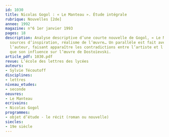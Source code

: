 ```yaml
---
id: 1030
title: Nicolas Gogol : « Le Manteau ». Étude intégrale 
rubrique: Nouvelles [2de]
annee: 1992
magazine: n°6 1er janvier 1993
pages: 18
description: Analyse descriptive d’une courte nouvelle de Gogol, « Le Manteau » :
  sources d’inspiration, réalisme de l’œuvre… Un parallèle est fait avec la vie de
  l’auteur, faisant apparaître les contradictions entre l’artiste et l’homme, ainsi
  que son influence sur l’œuvre de Dostoïevski.
article_pdf: 1030.pdf
revue: L’école des lettres des lycées
auteurs:
- Sylvie Técoutoff
disciplines:
- lettres
niveau_etudes:
- seconde
oeuvres:
- Le Manteau
ecrivains:
- Nicolas Gogol
programmes:
- objet d’étude - le récit (roman ou nouvelle)
siecles:
- 19e siècle
---
```

